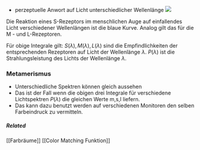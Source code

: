 - perzeptuelle Anwort auf Licht unterschiedlicher Wellenlänge
![](perzeptuelleAntwort.png)

Die Reaktion eines S-Rezeptors im menschlichen Auge auf einfallendes Licht verschiedener Wellenlängen ist die blaue Kurve.
Analog gilt das für die M - und L-Rezeptoren.

Für obige Integrale gilt: $S(\lambda),  M(\lambda), L(\lambda)$ sind die Empfindlichkeiten der entsprechenden Rezeptoren auf Licht der Wellenlänge $\lambda$. $P(\lambda)$ ist die Strahlungsleistung des Lichts der Wellenlänge $\lambda$.

### Metamerismus
- Unterschiedliche Spektren können gleich aussehen
- Das ist der Fall wenn die obigen drei Integrale für verschiedene Lichtspektren $P(\lambda)$ die gleichen Werte m,s,l liefern.
- Das kann dazu benutzt werden auf verschiedenen Monitoren den selben Farbeindruck zu vermitteln.

##### Related
[[Farbräume]]
[[Color Matching Funktion]]